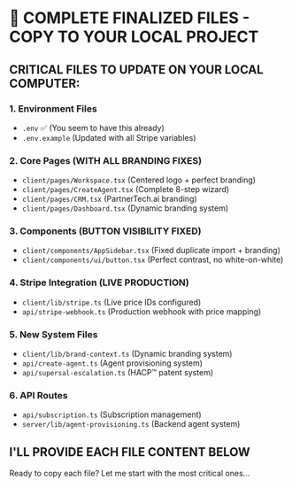 # 🚀 COMPLETE FINALIZED FILES - COPY TO YOUR LOCAL PROJECT

## **CRITICAL FILES TO UPDATE ON YOUR LOCAL COMPUTER:**

### **1. Environment Files**

- `.env` ✅ (You seem to have this already)
- `.env.example` (Updated with all Stripe variables)

### **2. Core Pages (WITH ALL BRANDING FIXES)**

- `client/pages/Workspace.tsx` (Centered logo + perfect branding)
- `client/pages/CreateAgent.tsx` (Complete 8-step wizard)
- `client/pages/CRM.tsx` (PartnerTech.ai branding)
- `client/pages/Dashboard.tsx` (Dynamic branding system)

### **3. Components (BUTTON VISIBILITY FIXED)**

- `client/components/AppSidebar.tsx` (Fixed duplicate import + branding)
- `client/components/ui/button.tsx` (Perfect contrast, no white-on-white)

### **4. Stripe Integration (LIVE PRODUCTION)**

- `client/lib/stripe.ts` (Live price IDs configured)
- `api/stripe-webhook.ts` (Production webhook with price mapping)

### **5. New System Files**

- `client/lib/brand-context.ts` (Dynamic branding system)
- `api/create-agent.ts` (Agent provisioning system)
- `api/supersal-escalation.ts` (HACP™ patent system)

### **6. API Routes**

- `api/subscription.ts` (Subscription management)
- `server/lib/agent-provisioning.ts` (Backend agent system)

## **I'LL PROVIDE EACH FILE CONTENT BELOW**

Ready to copy each file? Let me start with the most critical ones...
